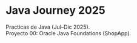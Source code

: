 # Java Journey 2025
Practicas de Java (Jul–Dic 2025).  
Proyecto 00: Oracle Java Foundations (ShopApp).
